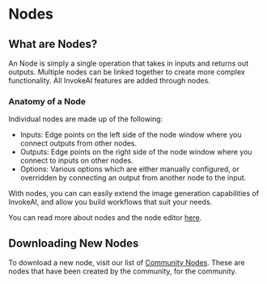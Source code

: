 # Nodes

## What are Nodes?

An Node is simply a single operation that takes in inputs and returns
out outputs. Multiple nodes can be linked together to create more
complex functionality. All InvokeAI features are added through nodes.

### Anatomy of a Node

Individual nodes are made up of the following:

- Inputs: Edge points on the left side of the node window where you connect outputs from other nodes.
- Outputs: Edge points on the right side of the node window where you connect to inputs on other nodes.
- Options: Various options which are either manually configured, or overridden by connecting an output from another node to the input.

With nodes, you can can easily extend the image generation capabilities of InvokeAI, and allow you build workflows that suit your needs.

You can read more about nodes and the node editor [here](../nodes/NODES.md).

## Downloading New Nodes

To download a new node, visit our list of [Community Nodes](../nodes/communityNodes.md). These are nodes that have been created by the community, for the community.
